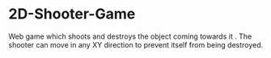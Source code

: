 # 2D-Shooter-Game
Web game which shoots and destroys the object coming towards it . The shooter can move in any XY direction to prevent itself from being destroyed.
